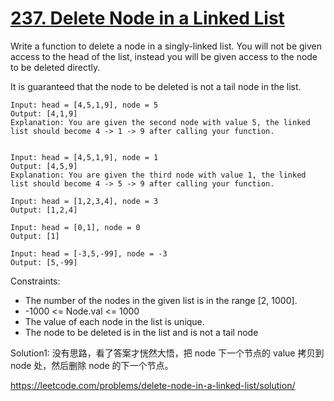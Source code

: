# [237. Delete Node in a Linked List](https://leetcode.com/problems/delete-node-in-a-linked-list/)

Write a function to delete a node in a singly-linked list. You will not be given access to the head of the list, instead you will be given access to the node to be deleted directly.

It is guaranteed that the node to be deleted is not a tail node in the list.

```
Input: head = [4,5,1,9], node = 5
Output: [4,1,9]
Explanation: You are given the second node with value 5, the linked list should become 4 -> 1 -> 9 after calling your function.


Input: head = [4,5,1,9], node = 1
Output: [4,5,9]
Explanation: You are given the third node with value 1, the linked list should become 4 -> 5 -> 9 after calling your function.

Input: head = [1,2,3,4], node = 3
Output: [1,2,4]

Input: head = [0,1], node = 0
Output: [1]

Input: head = [-3,5,-99], node = -3
Output: [5,-99]

```

Constraints:

- The number of the nodes in the given list is in the range [2, 1000].
- -1000 <= Node.val <= 1000
- The value of each node in the list is unique.
- The node to be deleted is in the list and is not a tail node

Solution1: 没有思路，看了答案才恍然大悟，把 node 下一个节点的 value 拷贝到 node 处，然后删除 node 的下一个节点。

https://leetcode.com/problems/delete-node-in-a-linked-list/solution/

